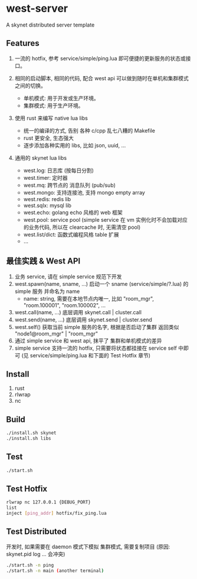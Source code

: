 # west-server
A skynet distributed server template

## Features
1. 一流的 hotfix, 参考 service/simple/ping.lua 即可便捷的更新服务的状态或接口。

2. 相同的启动脚本, 相同的代码, 配合 west api 可以做到随时在单机和集群模式之间的切换。
    * 单机模式: 用于开发或生产环境。
    * 集群模式: 用于生产环境。

3. 使用 rust 来编写 native lua libs
    * 统一的编译的方式, 告别 各种 c/cpp 乱七八糟的 Makefile
    * rust 更安全, 生态强大
    * 逐步添加各种实用的 libs, 比如 json, uuid, ...

4. 通用的 skynet lua libs 
    * west.log: 日志库 (按每日分割)
    * west.timer: 定时器
    * west.mq: 跨节点的 消息队列 (pub/sub)
    * west.mongo: 支持连接池, 支持 mongo empty array
    * west.redis: redis lib
    * west.sqlx: mysql lib
    * west.echo: golang echo 风格的 web 框架
    * west.pool: service pool (simple service 在 vm 实例化时不会加载对应的业务代码, 所以在 clearcache 时, 无需清空 pool)
    * west.list/dict: 函数式编程风格 table 扩展
    * ...

## 最佳实践 & West API
1. 业务 service, 请在 simple service 规范下开发
2. west.spawn(name, sname, ...) 启动一个 sname (service/simple/?.lua) 的 simple 服务 并命名为 name
    * name: string, 需要在本地节点内唯一, 比如 "room_mgr", "room.100001", "room.100002", ...
3. west.call(name, ...) 底层调用 skynet.call | cluster.call
4. west.send(name, ...) 底层调用 skynet.send | cluster.send
5. west.self() 获取当前 simple 服务的名字, 根据是否启动了集群 返回类似 "node1@room_mgr" | "room_mgr"
6. 通过 simple service 和 west api, 抹平了 集群和单机模式的差异
7. simple service 支持一流的 hotfix, 只需要将状态都挂接在 service self 中即可 (见 service/simple/ping.lua 和下面的 Test Hotfix 章节)

## Install
1. rust
2. rlwrap
3. nc

## Build
```bash
./install.sh skynet
./install.sh libs
```

## Test
```bash
./start.sh
```

## Test Hotfix
```bash
rlwrap nc 127.0.0.1 {DEBUG_PORT}
list
inject [ping_addr] hotfix/fix_ping.lua
```

## Test Distributed
开发时, 如果需要在 daemon 模式下模拟 集群模式, 需要复制项目 (原因: skynet.pid log ... 会冲突)
```bash
./start.sh -n ping
./start.sh -n main (another terminal)
```